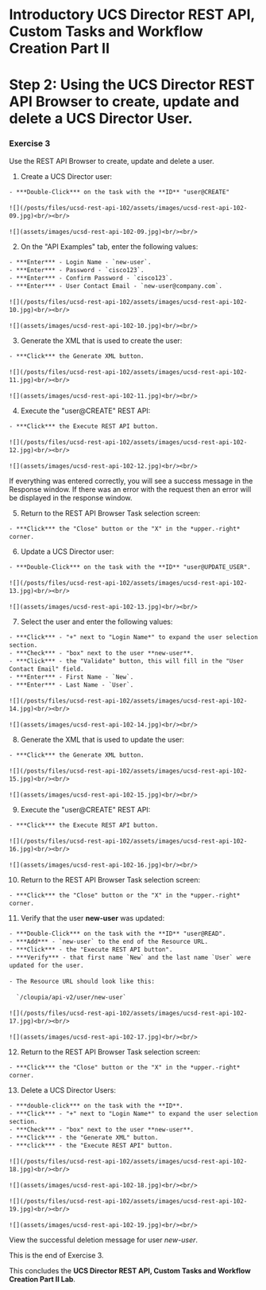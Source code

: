 # Introductory UCS Director REST API, Custom Tasks and Workflow Creation Part II

# Step 2: Using the UCS Director REST API Browser to create, update and delete a UCS Director User.

### Exercise 3
Use the REST API Browser to create, update and delete a user.

  1. Create a UCS Director user:

    - ***Double-Click*** on the task with the **ID** "user@CREATE"

    ![](/posts/files/ucsd-rest-api-102/assets/images/ucsd-rest-api-102-09.jpg)<br/><br/>

    ![](assets/images/ucsd-rest-api-102-09.jpg)<br/><br/>

  2. On the "API Examples" tab, enter the following values:

    - ***Enter*** - Login Name - `new-user`.
    - ***Enter*** - Password - `cisco123`.
    - ***Enter*** - Confirm Password - `cisco123`.
    - ***Enter*** - User Contact Email - `new-user@company.com`.

    ![](/posts/files/ucsd-rest-api-102/assets/images/ucsd-rest-api-102-10.jpg)<br/><br/>

    ![](assets/images/ucsd-rest-api-102-10.jpg)<br/><br/>

  3. Generate the XML that is used to create the user:

    - ***Click*** the Generate XML button.

    ![](/posts/files/ucsd-rest-api-102/assets/images/ucsd-rest-api-102-11.jpg)<br/><br/>

    ![](assets/images/ucsd-rest-api-102-11.jpg)<br/><br/>

  4. Execute the "user@CREATE" REST API:

    - ***Click*** the Execute REST API button.

    ![](/posts/files/ucsd-rest-api-102/assets/images/ucsd-rest-api-102-12.jpg)<br/><br/>

    ![](assets/images/ucsd-rest-api-102-12.jpg)<br/><br/>

  If everything was entered correctly, you will see a success message in the Response window. If there was an error with the request then an error will be displayed in the response window.

  5. Return to the REST API Browser Task selection screen:

    - ***Click*** the "Close" button or the "X" in the *upper.-right* corner.

  6. Update a UCS Director user:

    - ***Double-Click*** on the task with the **ID** "user@UPDATE_USER".

    ![](/posts/files/ucsd-rest-api-102/assets/images/ucsd-rest-api-102-13.jpg)<br/><br/>

    ![](assets/images/ucsd-rest-api-102-13.jpg)<br/><br/>

  7. Select the user and enter the following values:

    - ***Click*** - "+" next to "Login Name*" to expand the user selection section.
    - ***Check*** - "box" next to the user **new-user**.
    - ***Click*** - the "Validate" button, this will fill in the "User Contact Email" field.
    - ***Enter*** - First Name - `New`.
    - ***Enter*** - Last Name - `User`.

    ![](/posts/files/ucsd-rest-api-102/assets/images/ucsd-rest-api-102-14.jpg)<br/><br/>

    ![](assets/images/ucsd-rest-api-102-14.jpg)<br/><br/>

  8. Generate the XML that is used to update the user:

    - ***Click*** the Generate XML button.

    ![](/posts/files/ucsd-rest-api-102/assets/images/ucsd-rest-api-102-15.jpg)<br/><br/>

    ![](assets/images/ucsd-rest-api-102-15.jpg)<br/><br/>

  9. Execute the "user@CREATE" REST API:

    - ***Click*** the Execute REST API button.

    ![](/posts/files/ucsd-rest-api-102/assets/images/ucsd-rest-api-102-16.jpg)<br/><br/>

    ![](assets/images/ucsd-rest-api-102-16.jpg)<br/><br/>

  10. Return to the REST API Browser Task selection screen:

    - ***Click*** the "Close" button or the "X" in the *upper.-right* corner.

  11. Verify that the user **new-user** was updated:

    - ***Double-Click*** on the task with the **ID** "user@READ".
    - ***Add*** - `new-user` to the end of the Resource URL.
    - ***Click*** - the "Execute REST API button".
    - ***Verify*** - that first name `New` and the last name `User` were updated for the user.

    - The Resource URL should look like this:

      `/cloupia/api-v2/user/new-user`

    ![](/posts/files/ucsd-rest-api-102/assets/images/ucsd-rest-api-102-17.jpg)<br/><br/>

    ![](assets/images/ucsd-rest-api-102-17.jpg)<br/><br/>

  12. Return to the REST API Browser Task selection screen:

    - ***Click*** the "Close" button or the "X" in the *upper.-right* corner.

  13. Delete a UCS Director Users:

    - ***double-click*** on the task with the **ID**.
    - ***Click*** - "+" next to "Login Name*" to expand the user selection section.
    - ***Check*** - "box" next to the user **new-user**.
    - ***Click*** - the "Generate XML" button.
    - ***click*** - the "Execute REST API" button.

    ![](/posts/files/ucsd-rest-api-102/assets/images/ucsd-rest-api-102-18.jpg)<br/><br/>

    ![](assets/images/ucsd-rest-api-102-18.jpg)<br/><br/>

    ![](/posts/files/ucsd-rest-api-102/assets/images/ucsd-rest-api-102-19.jpg)<br/><br/>

    ![](assets/images/ucsd-rest-api-102-19.jpg)<br/><br/>

  View the successful deletion message for user *new-user*.

  This is the end of Exercise 3.

This concludes the  **UCS Director REST API, Custom Tasks and Workflow Creation Part II Lab**.
